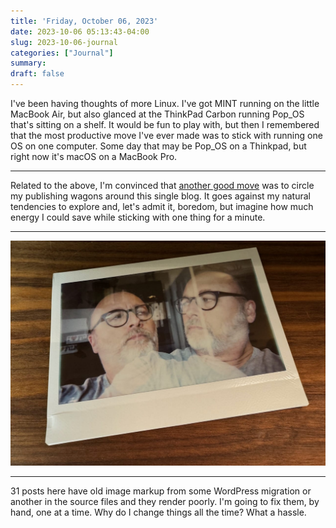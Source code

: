 ```yaml
---
title: 'Friday, October 06, 2023'
date: 2023-10-06 05:13:43-04:00
slug: 2023-10-06-journal
categories: ["Journal"]
summary: 
draft: false
---
```


I've been having thoughts of more Linux. I've got MINT running on the little MacBook Air, but also glanced at the ThinkPad Carbon running Pop\_OS that's sitting on a shelf. It would be fun to play with, but then I remembered that the most productive move I've ever made was to stick with running one OS on one computer. Some day that may be Pop\_OS on a Thinkpad, but right now it's macOS on a MacBook Pro.

---

Related to the above, I'm convinced that [another good move](/posts/2023/2023-10-05-journal/) was to circle my publishing wagons around this single blog. It goes against my natural tendencies to explore and, let's admit it, boredom, but imagine how much energy I could save while sticking with one thing for a minute.

---

![TIL: The Instax Wide does double exposures.](double.jpg "TIL: The Instax Wide does double exposures.")

---

31 posts here have old image markup from some WordPress migration or another in the source files and they render poorly. I'm going to fix them, by hand, one at a time. Why do I change things all the time? What a hassle.
